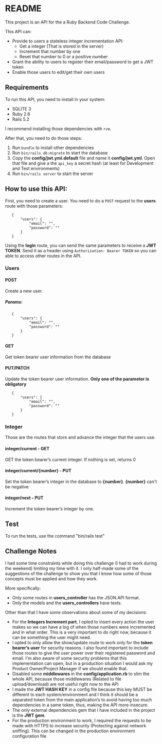 # README

This project is an API for the a Ruby Backend Code Challenge.

This API can:
- Provide to users a stateless integer incrementation API:
   - Get a integer (That is stored in the server)
   - Increment that number by one
   - Reset that number to 0 or a positive number
- Grant the ability to users to register their email/password to get a JWT token
- Enable those users to edit/get their own users


## Requirements
To run this API, you need to install in your system:
- SQLITE 3
- Ruby 2.6
- Rails 5.2

I recommend installing those dependencies with `rvm`.

After that, you need to do those steps:
1. Run `bundle` to install other dependencies
2. Run `bin/rails db:migrate` to start the database
3. Copy the **config/jwt.yml.default** file and name it **config/jwt.yml**. Open that file and give a the `api_key` a secret hash (at least for Development and Test environments)
4. Run `bin/rails server` to start the server

## How to use this API:

First, you need to create a user. You need to do a `POST` request to the **users** route with those parameters:

```
   {
       "users": {
           "email": "",
           "password": ""
       }
   }
```

Using the **login** route, you can send the same parameters to receive a **JWT TOKEN**. Send it as a header using `Authorization: Bearer TOKEN` so you can able to access other routes in the API.

### Users

#### POST

Create a new user.

##### Params:

```
   {
       "users": {
           "email": "",
           "password": ""
       }
   }
```

#### GET

Get token bearer user information from the database

#### PUT/PATCH

Update the token bearer user information. **Only one of the parameter is obligatory**

```
   {
       "users": {
           "email": "",
           "password": ""
       }
   }
```

### Integer

Those are the routes that store and advance the integer that the users use.

#### integer/current - GET

GET the token bearer’s current integer. If nothing is set, returns 0

#### integer/current/{number} - PUT

Set the token bearer’s integer in the database to **{number}**. **{number}** can't be negative

#### integer/next - PUT

Increment the token bearer’s integer by one.

## Test

To run the tests, use the command "bin/rails test"


## Challenge Notes

I had some time constraints while doing this challenge (I had to work during the weekend) limiting my time with it. I only half-made some of the suggestions of the challenge to show you that I know how some of those concepts must be applied and how they work.

More specifically:
- Only some routes in **users_controller** has the JSON.API format.
- Only the models and the **users_controllers** have tests.

Other than that I have some observations about some of my decisions:
- For the **Integers Increment part**, I opted to insert every action the user makes so we can have a log of when those numbers were incremented and in what order. This is a very important to do right now, because it can be something the user might need.
- I opted to only allow the show/update route to work only for the **token bearer’s user** for security reasons. I also found important to include those routes to give the user power over their registered password and email. I'm also aware of some security problems that this implementation can open, but in a production situation I would ask my Product Owner/Project Manager if we should enable that.
- Disabled some **middlewares** in the **config/application.rb** to slim the whole API, because those middlewares (Related to file upload/download) are not useful right now to the API
- I made the **JWT HASH KEY** in a config file because this key MUST be different to each system/environment and I think it should be a separated token from the main application’s to avoid having too much dependencies in a same token, thus, making the API more insecure.
- The only external dependencies gem that I have included in the project is the **JWT gem**.
- For the production environment to work, I required the requests to be made with HTTPS to increase security (Protecting against network sniffing). This can be changed in the production environment configuration file

